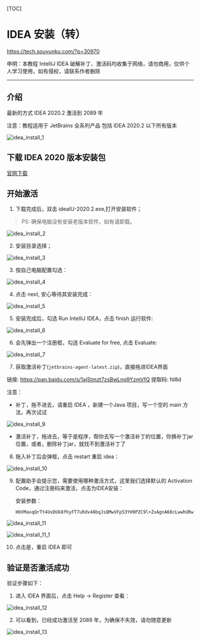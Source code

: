 [TOC]



# IDEA 安装（转）

https://tech.souyunku.com/?p=30970

申明：本教程 IntelliJ IDEA 破解补丁、激活码均收集于网络，请勿商用，仅供个人学习使用，如有侵权，请联系作者删除

------

## 介绍

最新的方式 IDEA 2020.2 激活到 2089 年

注意：教程适用于 JetBrains 全系列产品 包括 IDEA 2020.2 以下所有版本

![idea_install_1](https://github.com/HomanLiang/programming-summary/blob/main/software/idea/idea_install_1.png?raw=true)



## 下载 **IDEA** 2020 版本安装包

 [官网下载](https://www.runoob.com)



## 开始激活

1. 下载完成后，双击 ideaIU-2020.2.exe,打开安装软件；

>  PS: 确保电脑没有安装老版本软件，如有请卸载。

![idea_install_2](https://github.com/HomanLiang/programming-summary/blob/main/software/idea/idea_install_2.png?raw=true)

2. 安装目录选择；

![idea_install_3](https://github.com/HomanLiang/programming-summary/blob/main/software/idea/idea_install_3.png?raw=true)

3. 按自己电脑配置勾选：

![idea_install_4](https://github.com/HomanLiang/programming-summary/blob/main/software/idea/idea_install_4.png?raw=true)

4. 点击 next, 安心等待其安装完成：

![idea_install_5](https://github.com/HomanLiang/programming-summary/blob/main/software/idea/idea_install_5.png?raw=true)

5. 安装完成后，勾选 Run IntelliJ IDEA，点击 finish 运行软件:

![idea_install_6](https://github.com/HomanLiang/programming-summary/blob/main/software/idea/idea_install_6.png?raw=true)

6. 会先弹出一个注册框，勾选 Evaluate for free, 点击 Evaluate:

![idea_install_7](https://github.com/HomanLiang/programming-summary/blob/main/software/idea/idea_install_7.png?raw=true)

7. 获取激活补丁(`jetbrains-agent-latest.zip`)，直接拖进IDEA界面

链接: https://pan.baidu.com/s/1ajStmzt7zsBwLnq9YzmVfQ 
提取码: fd8d

注意：

- 补丁，拖不进去，请重启 IDEA ，新建一个Java 项目，写一个空的 main 方法，再次试试

![idea_install_9](https://github.com/HomanLiang/programming-summary/blob/main/software/idea/idea_install_9.png?raw=true)

- 激活补丁，拖进去，等于是程序，帮你去写一个激活补丁的位置，你换补丁jar位置，或者，删除补丁jar，就找不到激活补丁了



8. 拖入补丁后会弹框，点击 restart 重启 idea：

![idea_install_10](https://github.com/HomanLiang/programming-summary/blob/main/software/idea/idea_install_10.png?raw=true)

9. 配置助手会提示您，需要使用哪种激活方式，这里我们选择默认的 Activation Code，通过注册码来激活，点击为IDEA安装：

   安装参数：

   ```
   HbVMaxqQrTt4UvDUk8fhyFT7uRdv48bqJsQMwVFp53YH9PZC9l+ZxAgnA60cLwwhURw/e4DcZZtle4tQzur4yWRk35qghES4JLFlmKty/UNiYh6RZyXeCNPTCvIqxT9HR2YKqQT93be6AfLTcbJwPSLO201g+HbMbg6+aK1MUJI
   ```


![idea_install_11](https://github.com/HomanLiang/programming-summary/blob/main/software/idea/idea_install_11.png?raw=true)

![idea_install_11_1](https://github.com/HomanLiang/programming-summary/blob/main/software/idea/idea_install_11_1.png?raw=true)

10. 点击是，重启 IDEA 即可

## 验证是否激活成功

验证步骤如下：

1.  进入 IDEA 界面后，点击 Help -> Register 查看：

   ![idea_install_12](https://github.com/HomanLiang/programming-summary/blob/main/software/idea/idea_install_12.png?raw=true)

2.  可以看到，已经成功激活至 2089 年，为确保不失效，请勿随意更新

![idea_install_13](https://github.com/HomanLiang/programming-summary/blob/main/software/idea/idea_install_13.png?raw=true)















